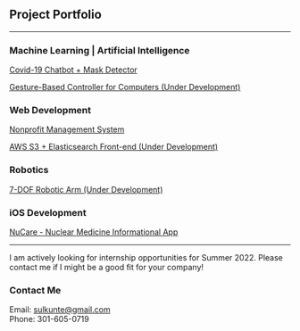 ## Project Portfolio
---

### Machine Learning | Artificial Intelligence
[Covid-19 Chatbot + Mask Detector](/project_pages/chatbot)

[Gesture-Based Controller for Computers (Under Development)](/project_pages/under_dev)

### Web Development
[Nonprofit Management System](/project_pages/rmra)

[AWS S3 + Elasticsearch Front-end (Under Development)](/project_pages/under_dev)

### Robotics
[7-DOF Robotic Arm (Under Development)](/project_pages/under_dev)

### iOS Development
[NuCare - Nuclear Medicine Informational App](/project_pages/nucare)

---

I am actively looking for internship opportunities for Summer 2022. Please contact me if I might be a good fit for your company!

### Contact Me
Email: sulkunte@gmail.com
<br>
Phone: 301-605-0719
